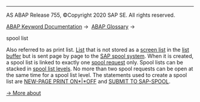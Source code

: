   

* * *

AS ABAP Release 755, ©Copyright 2020 SAP SE. All rights reserved.

[ABAP Keyword Documentation](javascript:call_link\('abenabap.htm'\)) →  [ABAP Glossary](javascript:call_link\('abenabap_glossary.htm'\)) → 

spool list

Also referred to as print list. [List](javascript:call_link\('abenlist_glosry.htm'\) "Glossary Entry") that is not stored as a [screen list](javascript:call_link\('abenscreen_list_glosry.htm'\) "Glossary Entry") in the [list buffer](javascript:call_link\('abenlist_buffer_glosry.htm'\) "Glossary Entry") but is sent page by page to the [SAP spool system](javascript:call_link\('abensap_spool_system_glosry.htm'\) "Glossary Entry"). When it is created, a spool list is linked to exactly one [spool request](javascript:call_link\('abenspool_request_glosry.htm'\) "Glossary Entry") only. Spool lists can be stacked in [spool list levels](javascript:call_link\('abenspool_list_level_glosry.htm'\) "Glossary Entry"). No more than two spool requests can be open at the same time for a spool list level. The statements used to create a spool list are [NEW-PAGE PRINT ON*|*OFF](javascript:call_link\('abapnew-page_print.htm'\)) and [SUBMIT TO SAP-SPOOL](javascript:call_link\('abapsubmit_list_options.htm'\)).

[→ More about](javascript:call_link\('abenprint.htm'\))